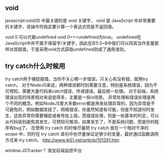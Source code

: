 ## void
javascript:void(0) 中最关键的是 void 关键字， void 是 JavaScript 中非常重要的关键字，该操作符指定要计算一个表达式但是不返回值。

void 0 可以代替undefined   void 0===undefined为true。
undefined在JavaScript中并不属于保留字/关键字，因此在IE5.5~8中我们可以将其当作变量那样对其赋值，于是采用void方式获取undefined则成了通用准则。

## try catch什么时候用
try catch用于捕捉报错，当你不关心哪一步错误，只关心有没有错，就用try catch。
对于NodeJS来说，两种错误都时刻需要注意，特别是系统错误，因为不可预知，需要大量代码来catch错误，传递错误，最后统一处理。
对于前端，系统错误出现的场景相对来说低得多，主要是一些io场景。
异常处理和错误处理是两个不同的概念。例如NodeJS里大多数error都是用来处理异常的，因为异常是不可避免的，例如数据库挂了，网络错误，你虽然知道有可能，但是不知道何时发生，这些异常你需要捕捉或者传给上层。而错误处理，则是一些基本的判定，可以从代码级别避免其发生，可预知可推测，如果发生了，不是系统问题，而是你的程序有bug了。
在使用 try catch 的时候尽量把 try catch 放在一个相对干净的 scope 中，同时在 try catch 语句中也尽量保证足够少的变量，最好通过函数调用方式来 try catch。   http://www.jb51.net/article/101291.htm

window.JSTracker？ 淘宝前端监控平台

